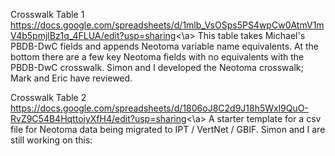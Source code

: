 
Crosswalk Table 1  
<a>https://docs.google.com/spreadsheets/d/1mlb_VsOSps5PS4wpCw0AtmV1mV4b5pmjlBz1q_4FLUA/edit?usp=sharing<\a>
This table takes Michael's PBDB-DwC fields and appends Neotoma variable name equivalents.  At the bottom there are a few key Neotoma fields with no equivalents with the PBDB-DwC crosswalk.  Simon and I developed the Neotoma crosswalk; Mark and Eric have reviewed.  

Crosswalk Table 2  
<a>https://docs.google.com/spreadsheets/d/1806oJ8C2d9J18h5Wxl9QuO-RvZ9C54B4HqttoiyXfH4/edit?usp=sharing<\a>
A starter template for a csv file for Neotoma data being migrated to IPT / VertNet / GBIF.  Simon and I are still working on this:  
